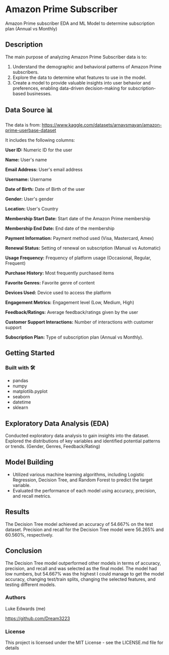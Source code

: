# Amazon Prime Subscriber

Amazon Prime subscriber EDA and ML Model to determine subscription plan (Annual vs Monthly)

## Description

The main purpose of analyzing Amazon Prime Subscriber data is to:
1. Understand the demographic and behavioral patterns of Amazon Prime subscribers.
2. Explore the data to determine what features to use in the model.
3. Create a model to provide valuable insights into user behavior and preferences, enabling data-driven decision-making for subscription-based businesses.

## Data Source 📊

The data is from: 
https://www.kaggle.com/datasets/arnavsmayan/amazon-prime-userbase-dataset 

It includes the following columns:

**User ID:** Numeric ID for the user

**Name:** User's name

**Email Address:** User's email address

**Username:** Username

**Date of Birth:** Date of Birth of the user

**Gender:** User's gender

**Location:** User's Country

**Membership Start Date:** Start date of the Amazon Prime membership

**Membership End Date:** End date of the membership

**Payment Information:** Payment method used (Visa, Mastercard, Amex)

**Renewal Status:** Setting of renewal on subscription (Manual vs Automatic)

**Usage Frequency:** Frequency of platform usage (Occasional, Regular, Frequent)

**Purchase History:** Most frequently purchased items

**Favorite Genres:** Favorite genre of content

**Devices Used:** Device used to access the platform

**Engagement Metrics:** Engagement level (Low, Medium, High)

**Feedback/Ratings:** Average feedback/ratings given by the user

**Customer Support Interactions:** Number of interactions with customer support

**Subscription Plan:** Type of subscription plan (Annual vs Monthly).

## Getting Started

### Built with 🛠️

* pandas
* numpy
* matplotlib.pyplot
* seaborn
* datetime
* sklearn

## Exploratory Data Analysis (EDA)
Conducted exploratory data analysis to gain insights into the dataset.
Explored the distributions of key variables and identified potential patterns or trends. (Gender, Genres, Feedback/Rating)

## Model Building
* Utilized various machine learning algorithms, including Logistic Regression, Decision Tree, and Random Forest to predict the target variable.
* Evaluated the performance of each model using accuracy, precision, and recall metrics.
  

## Results
The Decision Tree model achieved an accuracy of 54.667% on the test dataset.
Precision and recall for the Decision Tree model were 56.265% and 60.560%, respectively.

## Conclusion
The Decision Tree model outperformed other models in terms of accuracy, precision, and recall and was selected as the final model.
The model had low numbers, but 54.667% was the highest I could manage to get the model accuracy, changing test/train splits, changing the selected features, and testing different models.

### Authors

Luke Edwards (me)

https://github.com/Dream3223

### License

This project is licensed under the MIT License - see the LICENSE.md file for details
